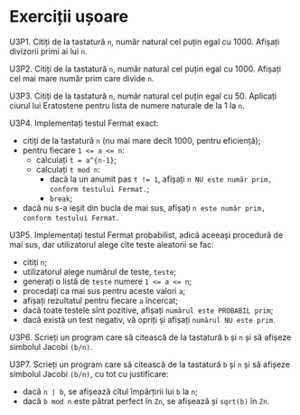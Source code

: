 # Exerciții ușoare

U3P1. Citiți de la tastatură `n`, număr natural cel puțin egal cu 1000. Afișați divizorii primi ai lui `n`.

U3P2. Citiți de la tastatură `n`, număr natural cel puțin egal cu 1000. Afișați cel mai mare număr prim care divide `n`.

U3P3. Citiți de la tastatură `n`, număr natural cel puțin egal cu 50. Aplicați ciurul lui Eratostene pentru lista de numere naturale de la 1 la `n`.

U3P4. Implementați testul Fermat exact:
- citiți de la tastatură `n` (nu mai mare decît 1000, pentru eficiență);
- pentru fiecare `1 <= a <= n`:
	+ calculați `t = a^{n-1}`;
	+ calculați `t mod n`:
		* dacă la un anumit pas `t != 1`, afișați `n NU este număr prim, conform testului Fermat.`;
		* `break`;
- dacă nu s-a ieșit din bucla de mai sus, afișați `n este număr prim, conform testului Fermat`.

U3P5. Implementați testul Fermat probabilist, adică aceeași procedură de mai sus, dar utilizatorul alege cîte teste aleatorii se fac:
- citiți `n`;
- utilizatorul alege numărul de teste, `teste`;
- generați o listă de `teste` numere `1 <= a <= n`;
- procedați ca mai sus pentru aceste valori `a`;
- afișați rezultatul pentru fiecare `a` încercat;
- dacă toate testele sînt pozitive, afișați `numărul este PROBABIL prim`;
- dacă există un test negativ, vă opriți și afișați `numărul NU este prim`.

U3P6. Scrieți un program care să citească de la tastatură `b` și `n` și să afișeze simbolul Jacobi `(b/n)`.

U3P7. Scrieți un program care să citească de la tastatură `b` și `n` și să afișeze simbolul Jacobi `(b/n)`,
cu tot cu justificare:
- dacă `n | b`, se afișează cîtul împărțirii lui `b` la `n`;
- dacă `b mod n` este pătrat perfect în `Zn`, se afișează și `sqrt(b)` în `Zn`.